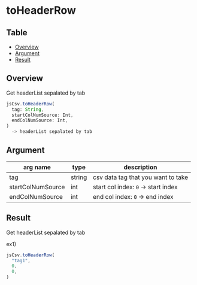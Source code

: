 # toHeaderRow

Table
-----------------
* [Overview](#overview)
* [Argument](#argument)
* [Result](#result)

## Overview

Get headerList sepalated by tab

```js.js
jsCsv.toHeaderRow(
  tag: String,
  startColNumSource: Int,
  endColNumSource: Int,
)
  -> headerList sepalated by tab 
```

## Argument

| arg name | type | description |
| -------- | -------- | -------- |
| tag | string | csv data tag that you want to take |
| startColNumSource | int | start col index: `0` -> start index |
| endColNumSource | int | end col index: `0` -> end index  |

## Result

Get headerList sepalated by tab  


ex1) 

```js.js
jsCsv.toHeaderRow(
  "tag1",
  0,
  0,
)

```

